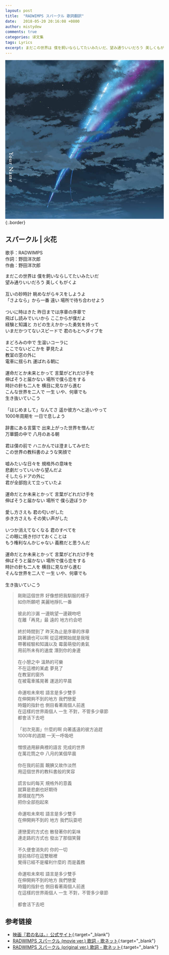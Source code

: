 ```yaml
---
layout: post
title:  "RADWIMPS スパークル 歌詞翻訳"
date:   2018-05-20 20:16:08 +0800
author: mistydew
comments: true
categories: 译文集
tags: Lyrics
excerpt: まだこの世界は 僕を飼いならしてたいみたいだ、望み通りいいだろう 美しくもがくよ。
---
```

![UPCH-20423](/assets/images/cover/misc/UPCH-20423.jpg){:.border}

## スパークル | 火花

歌手：RADWIMPS<br>
作詞：野田洋次郎<br>
作曲：野田洋次郎

<div class="lyric-original">
<p>
まだこの世界は 僕を飼いならしてたいみたいだ<br>
望み通りいいだろう 美しくもがくよ<br>
<br>
互いの砂時計 眺めながらキスをしようよ<br>
「さよなら」から一番 遠い 場所で待ち合わせよう<br>
<br>
ついに時はきた 昨日までは序章の序章で<br>
飛ばし読みでいいから ここからが僕だよ<br>
経験と知識と カビの生えかかった勇気を持って<br>
いまだかつてないスピードで 君のもとへダイブを<br>
<br>
まどろみの中で 生温いコーラに<br>
ここでないどこかを 夢見たよ<br>
教室の窓の外に<br>
電車に揺られ 運ばれる朝に<br>
<br>
運命だとか未来とかって 言葉がどれだけ手を<br>
伸ばそうと届かない 場所で僕ら恋をする<br>
時計の針も二人を 横目に見ながら進む<br>
こんな世界を二人で 一生 いや、何章でも<br>
生き抜いていこう<br>
<br>
「はじめまして」なんてさ 遥か彼方へと追いやって<br>
1000年周期を 一日で息しよう<br>
<br>
辞書にある言葉で 出来上がった世界を憎んだ<br>
万華鏡の中で 八月のある朝<br>
<br>
君は僕の前で ハニかんでは澄ましてみせた<br>
この世界の教科書のような笑顔で<br>
<br>
嘘みたいな日々を 規格外の意味を<br>
悲劇だっていいから望んだよ<br>
そしたらドアの外に<br>
君が全部抱えて立っていたよ<br>
<br>
運命だとか未来とかって 言葉がどれだけ手を<br>
伸ばそうと届かない 場所で 僕ら遊ぼうか<br>
<br>
愛し方さえも 君の匂いがした<br>
歩き方さえも その笑い声がした<br>
<br>
いつか消えてなくなる 君のすべてを<br>
この眼に焼き付けておくことは<br>
もう権利なんかじゃない 義務だと思うんだ<br>
<br>
運命だとか未来とかって 言葉がどれだけ手を<br>
伸ばそうと届かない 場所で僕ら恋をする<br>
時計の針も二人を 横目に見ながら進む<br>
そんな世界を二人で 一生 いや、何章でも<br>
<br>
生き抜いていこう
</p>
</div>

<div class="lyric-translation">
<blockquote>
剛剛這個世界 好像想把我馴服的樣子<br>
如你所願吧 美麗地掙扎一番<br>
<br>
彼此的沙漏 一邊眺望一邊親吻吧<br>
在離「再見」最 遠的 地方约会吧<br>
<br>
終於時間到了 昨天為止是序章的序章<br>
跳著讀也可以啊 從這裡開始就是我哦<br>
帶著經驗和知識以及 霉菌萌發的勇氣<br>
用前所未有的速度 潛到你的身邊<br>
<br>
在小憩之中 溫熱的可樂<br>
不在這裡的某處 夢見了<br>
在教室的窗外<br>
在被電車搖晃著 運送的早晨<br>
<br>
命運啦未來啦 語言是多少雙手<br>
在伸開夠不到的地方 我們戀愛<br>
時鐘的指針也 側目看著兩個人前進<br>
在這樣的世界兩個人 一生 不對，不管多少章節<br>
都會活下去吧<br>
<br>
「初次見面」什麼的啊 向著遙遠的彼方追趕<br>
1000年的週期 一天一呼吸吧<br>
<br>
憎恨過用辭典裡的語言 完成的世界<br>
在萬花筒之中 八月的某個早晨<br>
<br>
你在我的前面 靦腆又故作淡然<br>
用這個世界的教科書般的笑容<br>
<br>
謊言似的每天 規格外的意義<br>
就算是悲劇也好期待<br>
那樣就在門外<br>
把你全部抱起來<br>
<br>
命運啦未來啦 語言是多少雙手<br>
在伸開夠不到的 地方 我們玩耍吧<br>
<br>
連戀愛的方式也 散發著你的氣味<br>
連走路的方式也 發出了那個笑聲<br>
<br>
不久便會消失的 你的一切<br>
提前烙印在這雙眼裡<br>
覺得已經不是權利什麼的 而是義務<br>
<br>
命運啦未來啦 語言是多少雙手<br>
在伸開夠不到的地方 我們戀愛<br>
時鐘的指針也 側目看著兩個人前進<br>
在這樣的世界兩個人 一生 不對，不管多少章節<br>
<br>
都會活下去吧
</blockquote>
</div>

## 参考链接

* [映画『君の名は。』公式サイト](http://www.kiminona.com){:target="_blank"}
* [RADWIMPS スパークル (movie ver.) 歌詞 - 歌ネット](https://www.uta-net.com/song/213757){:target="_blank"}
* [RADWIMPS スパークル (original ver.) 歌詞 - 歌ネット](https://www.uta-net.com/song/221988){:target="_blank"}
